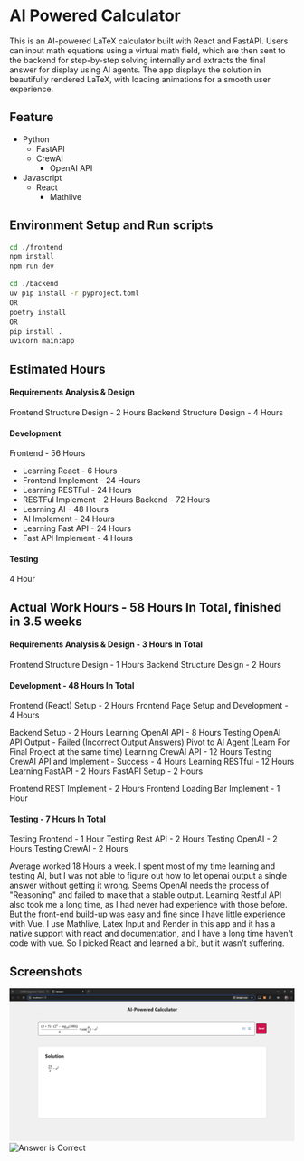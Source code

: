 # AI Powered Calculator
This is an AI-powered LaTeX calculator built with React and FastAPI. Users can input math equations using a virtual math field, which are then sent to the backend for step-by-step solving internally and extracts the final answer for display using AI agents. The app displays the solution in beautifully rendered LaTeX, with loading animations for a smooth user experience.

## Feature
- Python
  - FastAPI
  - CrewAI
    - OpenAI API
- Javascript
    - React
      - Mathlive


## Environment Setup and Run scripts

```sh
cd ./frontend
npm install
npm run dev
```

```sh
cd ./backend
uv pip install -r pyproject.toml
OR
poetry install
OR
pip install .
uvicorn main:app
```

## Estimated Hours
#### Requirements Analysis & Design
Frontend Structure Design - 2 Hours
Backend Structure Design - 4 Hours
#### Development
Frontend - 56 Hours
- Learning React - 6 Hours
- Frontend Implement - 24 Hours
- Learning RESTFul - 24 Hours
- RESTFul Implement - 2 Hours
Backend - 72 Hours
- Learning AI - 48 Hours
- AI Implement - 24 Hours
- Learning Fast API - 24 Hours
- Fast API Implement - 4 Hours
#### Testing
4 Hour

## Actual Work Hours - 58 Hours In Total, finished in 3.5 weeks 
#### Requirements Analysis & Design - 3 Hours In Total
Frontend Structure Design - 1 Hours
Backend Structure Design - 2 Hours

#### Development - 48 Hours In Total
Frontend (React) Setup - 2 Hours
Frontend Page Setup and Development - 4 Hours

Backend Setup - 2 Hours
Learning OpenAI API - 8 Hours
Testing OpenAI API Output - Failed (Incorrect Output Answers)
Pivot to AI Agent (Learn For Final Project at the same time)
Learning CrewAI API - 12 Hours
Testing CrewAI API and Implement - Success - 4 Hours
Learning RESTful - 12 Hours
Learning FastAPI - 2 Hours
FastAPI Setup - 2 Hours

Frontend REST Implement - 2 Hours
Frontend Loading Bar Implement - 1 Hour

#### Testing - 7 Hours In Total
Testing Frontend - 1 Hour
Testing Rest API - 2 Hours
Testing OpenAI - 2 Hours
Testing CrewAI - 2 Hours

Average worked 18 Hours a week. I spent most of my time learning and testing AI, but I was not able to figure out how to let openai output a single answer without getting it wrong. Seems OpenAI needs the process of "Reasoning" and failed to make that a stable output. Learning Restful API also took me a long time, as I had never had experience with those before. But the front-end build-up was easy and fine since I have little experience with Vue. I use Mathlive, Latex Input and Render in this app and it has a native support with react and documentation, and I have a long time haven't code with vue. So I picked React and learned a bit, but it wasn't suffering.

## Screenshots
![](https://github.com/kennethtl0522/CS4800-Assignment-1-Calculator/blob/main/Screenshot%202025-03-27%20083136.png)
![Answer is Correct](https://www.symbolab.com/solver/step-by-step/%5Cfrac%7B%5Cleft(3%20%2B%205%5Cright)%20%5Ccdot%20%5Cleft(2%5E%7B3%7D%20-%20%5Clog_%7B10%7D%5Cleft(100%5Cright)%5Cright)%7D%7B4%7D%20%2B%20%5Csin%5Cleft(%5Cfrac%7B%5Cpi%7D%7B6%7D%5Cright)%20-%20e%5E%7B2%7D?or=input)
